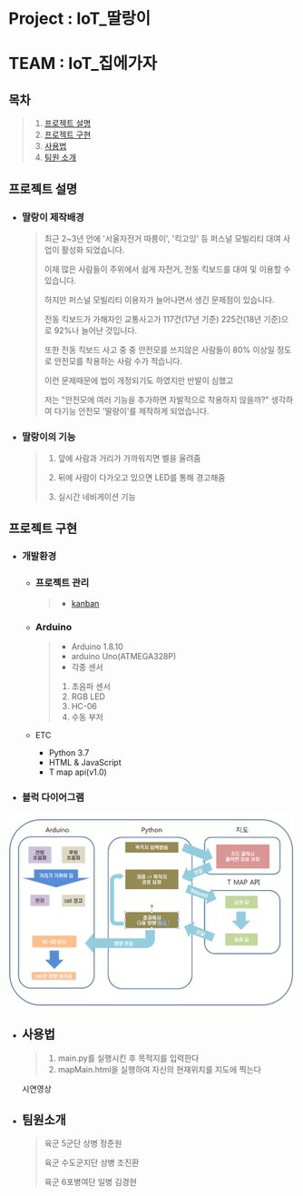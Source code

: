 # **Project : IoT_딸랑이**

# **TEAM : IoT_집에가자**

## 목차

> 1.  [프로젝트 설명](#프로젝트-설명)
> 2.  [프로젝트 구현](#프로젝트-구현)
> 3.  [사용법](#사용법)
> 4.  [팀원 소개](#팀원소개)
> 

## 프로젝트 설명

* ### 딸랑이 제작배경

  > 최근 2~3년 안에 '서울자전거 따릉이', '킥고잉' 등 퍼스널 모빌리티 대여 사업이 활성화 되었습니다.
  >
  > 이제 많은 사람들이 주위에서 쉽게 자전거, 전동 킥보드를 대여 및 이용할 수 있습니다.
  >
  > 하지만 퍼스널 모빌리티 이용자가 늘어나면서 생긴 문제점이 있습니다.
  >
  > 전동 킥보드가 가해자인 교통사고가 117건(17년 기준) 225건(18년 기준)으로 92%나 늘어난 것입니다.
  >
  > 또한 전동 킥보드 사고 중 중 안전모를 쓰지않은 사람들이 80% 이상일 정도로 안전모를 착용하는 사람 수가 적습니다.
  >
  > 이런 문제때문에 법이 개정되기도 하였지만 반발이 심했고 
  >
  > 저는 "안전모에 여러 기능을 추가하면 자발적으로 착용하지 않을까?" 생각하여 다기능 안전모 '딸랑이'를 제작하게 되었습니다.
  >

  

* ### 딸랑이의 기능
  
   > 1. 앞에 사람과 거리가 가까워지면 벨을 울려줌
   >
   > 2. 뒤에 사람이 다가오고 있으면 LED를 통해 경고해줌
   > 3. 실시간 네비게이션 기능

## 프로젝트 구현

* ### 개발환경

  * ###  프로젝트 관리
  
    > * [kanban]( https://github.com/azzyjk/OSAM/projects/3 )
  
  * ### Arduino
  
    >
    >
    >* Arduino 1.8.10
    >* arduino Uno(ATMEGA328P)
    >* 각종 센서
    >  1. 초음파 센서
    >  2. RGB LED
    >  3. HC-06
    >  4. 수동 부저
  
  * ETC
  
    * Python 3.7
    * HTML & JavaScript
    * T map api(v1.0)
  
  
  
 * ### 블럭 다이어그램

  ![BlockDiagram.PNG](https://github.com/azzyjk/OSAM/blob/master/BlockDiagram.PNG?raw=true)

* ## 사용법

  >1. main.py를 실행시킨 후 목적지를 입력한다
  >2. mapMain.html을 실행하여 자신의 현재위치를 지도에 찍는다
  
  시연영상

* ## 팀원소개

  > 육군 5군단 상병 정준원
  >
  > 육군 수도군지단 상병 조진환
  >
  > 육군 6포병여단 일병 김경현